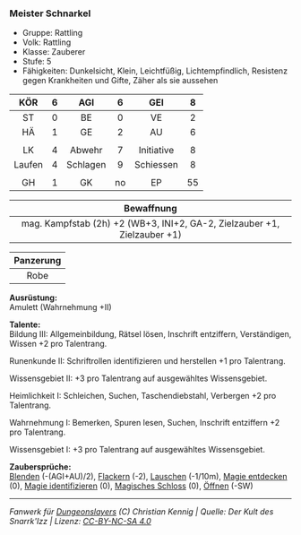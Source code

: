 ### Meister Schnarkel

- Gruppe: Rattling
- Volk: Rattling
- Klasse: Zauberer
- Stufe: 5
- Fähigkeiten: Dunkelsicht, Klein, Leichtfüßig, Lichtempfindlich, Resistenz gegen Krankheiten und Gifte, Zäher als sie aussehen

|  KÖR   |  6  |   AGI    |  6  |    GEI     |  8  |
| :----: | :-: | :------: | :-: | :--------: | :-: |
|   ST   |  0  |    BE    |  0  |     VE     |  2  |
|   HÄ   |  1  |    GE    |  2  |     AU     |  6  |
|        |     |          |     |            |     |
|   LK   |  4  |  Abwehr  |  7  | Initiative |  8  |
| Laufen |  4  | Schlagen |  9  | Schiessen  |  8  |
|        |     |          |     |            |     |
|   GH   |  1  |    GK    | no  |     EP     | 55  |

|                                Bewaffnung                                |
| :----------------------------------------------------------------------: |
| mag. Kampfstab (2h) +2 (WB+3, INI+2, GA-2, Zielzauber +1, Zielzauber +1) |

| Panzerung |
| :-------: |
|   Robe    |

**Ausrüstung:**  
Amulett (Wahrnehmung +II)

**Talente:**  
Bildung III: Allgemeinbildung, Rätsel lösen, Inschrift entziffern, Verständigen, Wissen +2 pro Talentrang.

Runenkunde II: Schriftrollen identifizieren und herstellen +1 pro Talentrang.

Wissensgebiet II: +3 pro Talentrang auf ausgewähltes Wissensgebiet.

Heimlichkeit I: Schleichen, Suchen, Taschendiebstahl, Verbergen +2 pro Talentrang.

Wahrnehmung I: Bemerken, Spuren lesen, Suchen, Inschrift entziffern +2 pro Talentrang.

Wissensgebiet I: +3 pro Talentrang auf ausgewähltes Wissensgebiet.

**Zaubersprüche:**  
[Blenden](/grw/zauber/blenden.md) (-(AGI+AU)/2), [Flackern](/grw/zauber/flackern.md) (-2), [Lauschen](/grw/zauber/lauschen.md) (-1/10m), [Magie entdecken](/grw/zauber/magie-entdecken.md) (0), [Magie identifizieren](/grw/zauber/magie-identifizieren.md) (0), [Magisches Schloss](/grw/zauber/magisches-schloss.md) (0), [Öffnen](/grw/zauber/oeffnen.md) (-SW)

---

_Fanwerk für [Dungeonslayers](https://www.dungeonslayers.net/) (C) Christian Kennig | Quelle: Der Kult des Snarrk'Izz | Lizenz: [CC-BY-NC-SA 4.0](https://creativecommons.org/licenses/by-nc-sa/4.0/deed.de)_
